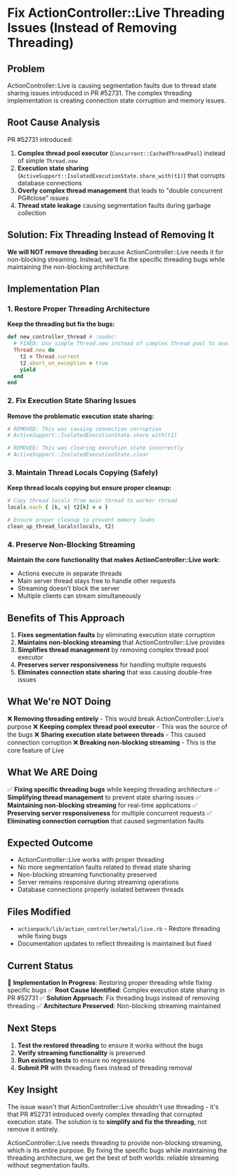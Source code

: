 # Fix ActionController::Live Threading Issues (Instead of Removing Threading)

## Problem
ActionController::Live is causing segmentation faults due to thread state sharing issues introduced in PR #52731. The complex threading implementation is creating connection state corruption and memory issues.

## Root Cause Analysis
PR #52731 introduced:
1. **Complex thread pool executor** (`Concurrent::CachedThreadPool`) instead of simple `Thread.new`
2. **Execution state sharing** (`ActiveSupport::IsolatedExecutionState.share_with(t1)`) that corrupts database connections
3. **Overly complex thread management** that leads to "double concurrent PG#close" issues
4. **Thread state leakage** causing segmentation faults during garbage collection

## Solution: Fix Threading Instead of Removing It
**We will NOT remove threading** because ActionController::Live needs it for non-blocking streaming. Instead, we'll fix the specific threading bugs while maintaining the non-blocking architecture.

## Implementation Plan

### 1. Restore Proper Threading Architecture
**Keep the threading but fix the bugs:**
```ruby
def new_controller_thread # :nodoc:
  # FIXED: Use simple Thread.new instead of complex thread pool to avoid state sharing issues
  Thread.new do
    t2 = Thread.current
    t2.abort_on_exception = true
    yield
  end
end
```

### 2. Fix Execution State Sharing Issues
**Remove the problematic execution state sharing:**
```ruby
# REMOVED: This was causing connection corruption
# ActiveSupport::IsolatedExecutionState.share_with(t1)

# REMOVED: This was clearing execution state incorrectly
# ActiveSupport::IsolatedExecutionState.clear
```

### 3. Maintain Thread Locals Copying (Safely)
**Keep thread locals copying but ensure proper cleanup:**
```ruby
# Copy thread locals from main thread to worker thread
locals.each { |k, v| t2[k] = v }

# Ensure proper cleanup to prevent memory leaks
clean_up_thread_locals(locals, t2)
```

### 4. Preserve Non-Blocking Streaming
**Maintain the core functionality that makes ActionController::Live work:**
- Actions execute in separate threads
- Main server thread stays free to handle other requests
- Streaming doesn't block the server
- Multiple clients can stream simultaneously

## Benefits of This Approach

1. **Fixes segmentation faults** by eliminating execution state corruption
2. **Maintains non-blocking streaming** that ActionController::Live provides
3. **Simplifies thread management** by removing complex thread pool executor
4. **Preserves server responsiveness** for handling multiple requests
5. **Eliminates connection state sharing** that was causing double-free issues

## What We're NOT Doing

❌ **Removing threading entirely** - This would break ActionController::Live's purpose
❌ **Keeping complex thread pool executor** - This was the source of the bugs
❌ **Sharing execution state between threads** - This caused connection corruption
❌ **Breaking non-blocking streaming** - This is the core feature of Live

## What We ARE Doing

✅ **Fixing specific threading bugs** while keeping threading architecture
✅ **Simplifying thread management** to prevent state sharing issues
✅ **Maintaining non-blocking streaming** for real-time applications
✅ **Preserving server responsiveness** for multiple concurrent requests
✅ **Eliminating connection corruption** that caused segmentation faults

## Expected Outcome

- ActionController::Live works with proper threading
- No more segmentation faults related to thread state sharing
- Non-blocking streaming functionality preserved
- Server remains responsive during streaming operations
- Database connections properly isolated between threads

## Files Modified

- `actionpack/lib/action_controller/metal/live.rb` - Restore threading while fixing bugs
- Documentation updates to reflect threading is maintained but fixed

## Current Status

🔄 **Implementation In Progress**: Restoring proper threading while fixing specific bugs
✅ **Root Cause Identified**: Complex execution state sharing in PR #52731
✅ **Solution Approach**: Fix threading bugs instead of removing threading
✅ **Architecture Preserved**: Non-blocking streaming maintained

## Next Steps

1. **Test the restored threading** to ensure it works without the bugs
2. **Verify streaming functionality** is preserved
3. **Run existing tests** to ensure no regressions
4. **Submit PR** with threading fixes instead of threading removal

## Key Insight

The issue wasn't that ActionController::Live shouldn't use threading - it's that PR #52731 introduced overly complex threading that corrupted execution state. The solution is to **simplify and fix the threading**, not remove it entirely.

ActionController::Live needs threading to provide non-blocking streaming, which is its entire purpose. By fixing the specific bugs while maintaining the threading architecture, we get the best of both worlds: reliable streaming without segmentation faults.
